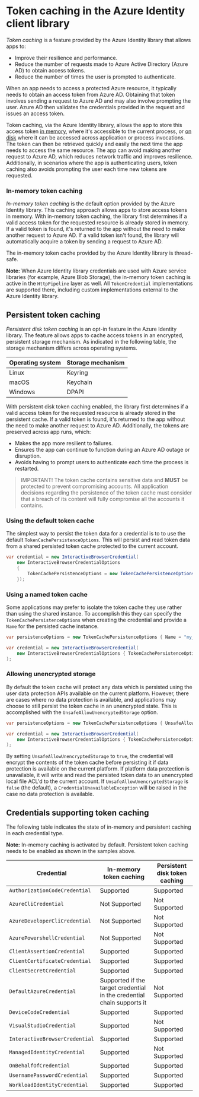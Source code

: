 # Token caching in the Azure Identity client library

*Token caching* is a feature provided by the Azure Identity library that allows apps to:

- Improve their resilience and performance.
- Reduce the number of requests made to Azure Active Directory (Azure AD) to obtain access tokens.
- Reduce the number of times the user is prompted to authenticate.

When an app needs to access a protected Azure resource, it typically needs to obtain an access token from Azure AD. Obtaining that token involves sending a request to Azure AD and may also involve prompting the user. Azure AD then validates the credentials provided in the request and issues an access token.

Token caching, via the Azure Identity library, allows the app to store this access token [in memory](#in-memory-token-caching), where it's accessible to the current process, or [on disk](#persistent-token-caching) where it can be accessed across application or process invocations. The token can then be retrieved quickly and easily the next time the app needs to access the same resource. The app can avoid making another request to Azure AD, which reduces network traffic and improves resilience. Additionally, in scenarios where the app is authenticating users, token caching also avoids prompting the user each time new tokens are requested.

### In-memory token caching

*In-memory token caching* is the default option provided by the Azure Identity library. This caching approach allows apps to store access tokens in memory. With in-memory token caching, the library first determines if a valid access token for the requested resource is already stored in memory. If a valid token is found, it's returned to the app without the need to make another request to Azure AD. If a valid token isn't found, the library will automatically acquire a token by sending a request to Azure AD.

The in-memory token cache provided by the Azure Identity library is thread-safe.

**Note:** When Azure Identity library credentials are used with Azure service libraries (for example, Azure Blob Storage), the in-memory token caching is active in the `HttpPipeline` layer as well. All `TokenCredential` implementations are supported there, including custom implementations external to the Azure Identity library.

## Persistent token caching

*Persistent disk token caching* is an opt-in feature in the Azure Identity library. The feature allows apps to cache access tokens in an encrypted, persistent storage mechanism. As indicated in the following table, the storage mechanism differs across operating systems.

| Operating system | Storage mechanism |
|------------------|-------------------|
| Linux            | Keyring           |
| macOS            | Keychain          |
| Windows          | DPAPI             |

With persistent disk token caching enabled, the library first determines if a valid access token for the requested resource is already stored in the persistent cache. If a valid token is found, it's returned to the app without the need to make another request to Azure AD. Additionally, the tokens are preserved across app runs, which:

- Makes the app more resilient to failures.
- Ensures the app can continue to function during an Azure AD outage or disruption.
- Avoids having to prompt users to authenticate each time the process is restarted.


>IMPORTANT! The token cache contains sensitive data and **MUST** be protected to prevent compromising accounts. All application decisions regarding the persistence of the token cache must consider that a breach of its content will fully compromise all the accounts it contains.

### Using the default token cache

The simplest way to persist the token data for a credential is to to use the default `TokenCachePersistenceOptions`.
This will persist and read token data from a shared persisted token cache protected to the current account.

```C# Snippet:Identity_TokenCache_PersistentDefault
var credential = new InteractiveBrowserCredential(
    new InteractiveBrowserCredentialOptions
    {
        TokenCachePersistenceOptions = new TokenCachePersistenceOptions()
    });
```

### Using a named token cache

Some applications may prefer to isolate the token cache they use rather than using the shared instance.
To accomplish this they can specify the `TokenCachePersistenceOptions` when creating the credential and provide a `Name` for the persisted cache instance.

```C# Snippet:Identity_TokenCache_PersistentNamed
var persistenceOptions = new TokenCachePersistenceOptions { Name = "my_application_name" };

var credential = new InteractiveBrowserCredential(
    new InteractiveBrowserCredentialOptions { TokenCachePersistenceOptions = persistenceOptions }
);
```

### Allowing unencrypted storage

By default the token cache will protect any data which is persisted using the user data protection APIs available on the current platform.
However, there are cases where no data protection is available, and applications may choose to still persist the token cache in an unencrypted state.
This is accomplished with the `UnsafeAllowUnencryptedStorage` option.

```C# Snippet:Identity_TokenCache_PersistentUnencrypted
var persistenceOptions = new TokenCachePersistenceOptions { UnsafeAllowUnencryptedStorage = true };

var credential = new InteractiveBrowserCredential(
    new InteractiveBrowserCredentialOptions { TokenCachePersistenceOptions = persistenceOptions }
);
```

By setting `UnsafeAllowUnencryptedStorage` to `true`, the credential will encrypt the contents of the token cache before persisting it if data protection is available on the current platform.
If platform data protection is unavailable, it will write and read the persisted token data to an unencrypted local file ACL'd to the current account.
If `UnsafeAllowUnencryptedStorage` is `false` (the default), a `CredentialUnavailableException` will be raised in the case no data protection is available.

## Credentials supporting token caching

The following table indicates the state of in-memory and persistent caching in each credential type.

**Note:** In-memory caching is activated by default. Persistent token caching needs to be enabled as shown in the samples above.

| Credential                     | In-memory token caching                                                | Persistent disk token caching |
|--------------------------------|------------------------------------------------------------------------|-------------------------------|
| `AuthorizationCodeCredential`  | Supported                                                              | Supported                     |
| `AzureCliCredential`           | Not Supported                                                          | Not Supported                 |
| `AzureDeveloperCliCredential`  | Not Supported                                                          | Not Supported                 |
| `AzurePowershellCredential`    | Not Supported                                                          | Not Supported                 |
| `ClientAssertionCredential`    | Supported                                                              | Supported                     |
| `ClientCertificateCredential`  | Supported                                                              | Supported                     |
| `ClientSecretCredential`       | Supported                                                              | Supported                     |
| `DefaultAzureCredential`       | Supported if the target credential in the credential chain supports it | Not Supported                 |
| `DeviceCodeCredential`         | Supported                                                              | Supported                     |
| `VisualStudioCredential`       | Supported                                                              | Not Supported                 |
| `InteractiveBrowserCredential` | Supported                                                              | Supported                     |
| `ManagedIdentityCredential`    | Supported                                                              | Not Supported                 |
| `OnBehalfOfCredential`         | Supported                                                              | Supported                     |
| `UsernamePasswordCredential`   | Supported                                                              | Supported                     |
| `WorkloadIdentityCredential`   | Supported                                                              | Supported                     |
